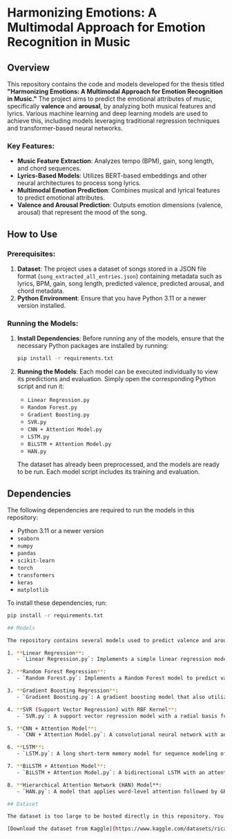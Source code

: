 # Harmonizing Emotions: A Multimodal Approach for Emotion Recognition in Music

## Overview

This repository contains the code and models developed for the thesis titled **"Harmonizing Emotions: A Multimodal Approach for Emotion Recognition in Music."** The project aims to predict the emotional attributes of music, specifically **valence** and **arousal**, by analyzing both musical features and lyrics. Various machine learning and deep learning models are used to achieve this, including models leveraging traditional regression techniques and transformer-based neural networks.

### Key Features:
- **Music Feature Extraction**: Analyzes tempo (BPM), gain, song length, and chord sequences.
- **Lyrics-Based Models**: Utilizes BERT-based embeddings and other neural architectures to process song lyrics.
- **Multimodal Emotion Prediction**: Combines musical and lyrical features to predict emotional attributes.
- **Valence and Arousal Prediction**: Outputs emotion dimensions (valence, arousal) that represent the mood of the song.

## How to Use

### Prerequisites:
1. **Dataset**: The project uses a dataset of songs stored in a JSON file format (`song_extracted_all_entries.json`) containing metadata such as lyrics, BPM, gain, song length, predicted valence, predicted arousal, and chord metadata.
2. **Python Environment**: Ensure that you have Python 3.11 or a newer version installed.

### Running the Models:

1. **Install Dependencies**:
   Before running any of the models, ensure that the necessary Python packages are installed by running:
   ```bash
   pip install -r requirements.txt

2. **Running the Models**:
   Each model can be executed individually to view its predictions and evaluation. Simply open the corresponding Python script and run it:

   - `Linear Regression.py`
   - `Random Forest.py`
   - `Gradient Boosting.py`
   - `SVR.py`
   - `CNN + Attention Model.py`
   - `LSTM.py`
   - `BiLSTM + Attention Model.py`
   - `HAN.py`

   The dataset has already been preprocessed, and the models are ready to be run. Each model script includes its training and evaluation.

## Dependencies

The following dependencies are required to run the models in this repository:

- Python 3.11 or a newer version
- `seaborn`
- `numpy`
- `pandas`
- `scikit-learn`
- `torch`
- `transformers`
- `keras`
- `matplotlib`

To install these dependencies, run:

```bash
pip install -r requirements.txt

## Models

The repository contains several models used to predict valence and arousal:

1. **Linear Regression**:
   - `Linear Regression.py`: Implements a simple linear regression model to predict valence and arousal based on musical features.

2. **Random Forest Regression**:
   - `Random Forest.py`: Implements a Random Forest model to predict valence and arousal based on musical features.

3. **Gradient Boosting Regression**:
   - `Gradient Boosting.py`: A gradient boosting model that also utilizes musical metadata for predictions.

4. **SVR (Support Vector Regression) with RBF Kernel**:
   - `SVR.py`: A support vector regression model with a radial basis function kernel for emotion prediction.

5. **CNN + Attention Model**:
   - `CNN + Attention Model.py`: A convolutional neural network with an attention mechanism for emotion prediction based on musical features and lyrics.

6. **LSTM**:
   - `LSTM.py`: A long short-term memory model for sequence modeling of the lyrics for emotion prediction.

7. **BiLSTM + Attention Model**:
   - `BiLSTM + Attention Model.py`: A bidirectional LSTM with an attention mechanism to enhance emotion prediction accuracy.

8. **Hierarchical Attention Network (HAN) Model**:
   - `HAN.py`: A model that applies word-level attention followed by GRU-based sentence-level encoding for emotion prediction from lyrics.

## Dataset

The dataset is too large to be hosted directly in this repository. You can download it from Kaggle using the following link:

[Download the dataset from Kaggle](https://www.kaggle.com/datasets/ricardoalbuquerque77/music-emotion-recognition-dataset)